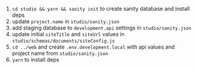 1. `cd studio && yarn && sanity init` to create sanity database and install deps
2. update `project.name` in `studio/sanity.json`
3. add staging database to `development.api` settings in `studio/sanity.json`
4. update initial `siteTitle` and `siteUrl` values in `studio/schemas/documents/siteConfig.js`
5. `cd ../web` and create `.env.development.local` with api values and project name from `studio/sanity.json`
6. `yarn` to install deps
